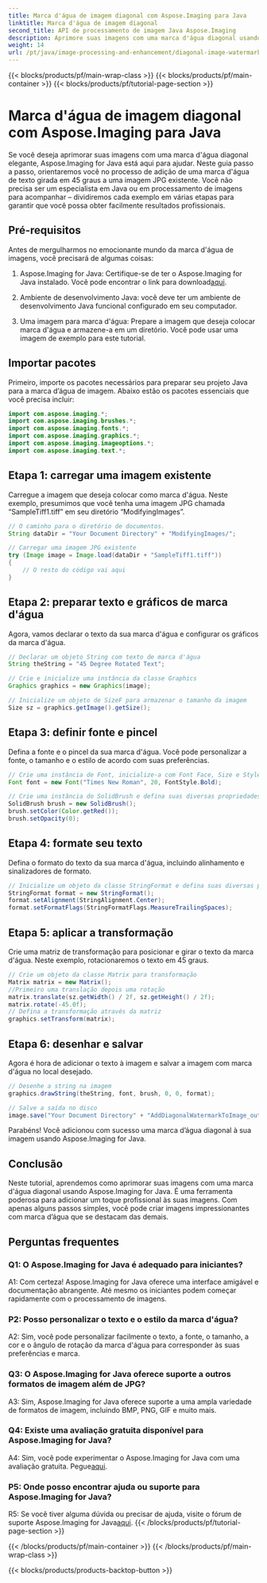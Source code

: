 ```yaml
---
title: Marca d'água de imagem diagonal com Aspose.Imaging para Java
linktitle: Marca d'água de imagem diagonal
second_title: API de processamento de imagem Java Aspose.Imaging
description: Aprimore suas imagens com uma marca d'água diagonal usando Aspose.Imaging for Java. Siga este guia passo a passo e crie imagens impressionantes com marca d'água sem esforço.
weight: 14
url: /pt/java/image-processing-and-enhancement/diagonal-image-watermarking/
---
```


{{< blocks/products/pf/main-wrap-class >}}
{{< blocks/products/pf/main-container >}}
{{< blocks/products/pf/tutorial-page-section >}}

# Marca d'água de imagem diagonal com Aspose.Imaging para Java


Se você deseja aprimorar suas imagens com uma marca d'água diagonal elegante, Aspose.Imaging for Java está aqui para ajudar. Neste guia passo a passo, orientaremos você no processo de adição de uma marca d'água de texto girada em 45 graus a uma imagem JPG existente. Você não precisa ser um especialista em Java ou em processamento de imagens para acompanhar – dividiremos cada exemplo em várias etapas para garantir que você possa obter facilmente resultados profissionais.

## Pré-requisitos

Antes de mergulharmos no emocionante mundo da marca d'água de imagens, você precisará de algumas coisas:

1.  Aspose.Imaging for Java: Certifique-se de ter o Aspose.Imaging for Java instalado. Você pode encontrar o link para download[aqui](https://releases.aspose.com/imaging/java/).

2. Ambiente de desenvolvimento Java: você deve ter um ambiente de desenvolvimento Java funcional configurado em seu computador.

3. Uma imagem para marca d'água: Prepare a imagem que deseja colocar marca d'água e armazene-a em um diretório. Você pode usar uma imagem de exemplo para este tutorial.

## Importar pacotes

Primeiro, importe os pacotes necessários para preparar seu projeto Java para a marca d’água de imagem. Abaixo estão os pacotes essenciais que você precisa incluir:

```java
import com.aspose.imaging.*;
import com.aspose.imaging.brushes.*;
import com.aspose.imaging.fonts.*;
import com.aspose.imaging.graphics.*;
import com.aspose.imaging.imageoptions.*;
import com.aspose.imaging.text.*;
```

## Etapa 1: carregar uma imagem existente

Carregue a imagem que deseja colocar como marca d'água. Neste exemplo, presumimos que você tenha uma imagem JPG chamada “SampleTiff1.tiff” em seu diretório “ModifyingImages”.

```java
// O caminho para o diretório de documentos.
String dataDir = "Your Document Directory" + "ModifyingImages/";

// Carregar uma imagem JPG existente
try (Image image = Image.load(dataDir + "SampleTiff1.tiff"))
{
    // O resto do código vai aqui
}
```

## Etapa 2: preparar texto e gráficos de marca d'água

Agora, vamos declarar o texto da sua marca d'água e configurar os gráficos da marca d'água.

```java
// Declarar um objeto String com texto de marca d'água
String theString = "45 Degree Rotated Text";

// Crie e inicialize uma instância da classe Graphics
Graphics graphics = new Graphics(image);

// Inicialize um objeto de SizeF para armazenar o tamanho da imagem
Size sz = graphics.getImage().getSize();
```

## Etapa 3: definir fonte e pincel

Defina a fonte e o pincel da sua marca d'água. Você pode personalizar a fonte, o tamanho e o estilo de acordo com suas preferências.

```java
// Crie uma instância de Font, inicialize-a com Font Face, Size e Style
Font font = new Font("Times New Roman", 20, FontStyle.Bold);

// Crie uma instância do SolidBrush e defina suas diversas propriedades
SolidBrush brush = new SolidBrush();
brush.setColor(Color.getRed());
brush.setOpacity(0);
```

## Etapa 4: formate seu texto

Defina o formato do texto da sua marca d'água, incluindo alinhamento e sinalizadores de formato.

```java
// Inicialize um objeto da classe StringFormat e defina suas diversas propriedades
StringFormat format = new StringFormat();
format.setAlignment(StringAlignment.Center);
format.setFormatFlags(StringFormatFlags.MeasureTrailingSpaces);
```

## Etapa 5: aplicar a transformação

Crie uma matriz de transformação para posicionar e girar o texto da marca d'água. Neste exemplo, rotacionaremos o texto em 45 graus.

```java
// Crie um objeto da classe Matrix para transformação
Matrix matrix = new Matrix();
//Primeiro uma translação depois uma rotação
matrix.translate(sz.getWidth() / 2f, sz.getHeight() / 2f);
matrix.rotate(-45.0f);
// Defina a transformação através da matriz
graphics.setTransform(matrix);
```

## Etapa 6: desenhar e salvar

Agora é hora de adicionar o texto à imagem e salvar a imagem com marca d'água no local desejado.

```java
// Desenhe a string na imagem
graphics.drawString(theString, font, brush, 0, 0, format);

// Salve a saída no disco
image.save("Your Document Directory" + "AddDiagonalWatermarkToImage_out.jpg");
```

Parabéns! Você adicionou com sucesso uma marca d’água diagonal à sua imagem usando Aspose.Imaging for Java.

## Conclusão

Neste tutorial, aprendemos como aprimorar suas imagens com uma marca d'água diagonal usando Aspose.Imaging for Java. É uma ferramenta poderosa para adicionar um toque profissional às suas imagens. Com apenas alguns passos simples, você pode criar imagens impressionantes com marca d’água que se destacam das demais.

## Perguntas frequentes

### Q1: O Aspose.Imaging for Java é adequado para iniciantes?

A1: Com certeza! Aspose.Imaging for Java oferece uma interface amigável e documentação abrangente. Até mesmo os iniciantes podem começar rapidamente com o processamento de imagens.

### P2: Posso personalizar o texto e o estilo da marca d'água?

A2: Sim, você pode personalizar facilmente o texto, a fonte, o tamanho, a cor e o ângulo de rotação da marca d'água para corresponder às suas preferências e marca.

### Q3: O Aspose.Imaging for Java oferece suporte a outros formatos de imagem além de JPG?

A3: Sim, Aspose.Imaging for Java oferece suporte a uma ampla variedade de formatos de imagem, incluindo BMP, PNG, GIF e muito mais.

### Q4: Existe uma avaliação gratuita disponível para Aspose.Imaging for Java?

 A4: Sim, você pode experimentar o Aspose.Imaging for Java com uma avaliação gratuita. Pegue[aqui](https://releases.aspose.com/).

### P5: Onde posso encontrar ajuda ou suporte para Aspose.Imaging for Java?

 R5: Se você tiver alguma dúvida ou precisar de ajuda, visite o fórum de suporte Aspose.Imaging for Java[aqui](https://forum.aspose.com/).
{{< /blocks/products/pf/tutorial-page-section >}}

{{< /blocks/products/pf/main-container >}}
{{< /blocks/products/pf/main-wrap-class >}}

{{< blocks/products/products-backtop-button >}}
